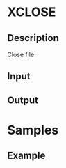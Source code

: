 # XCLOSE

## Description

Close file

## Input


## Output


# Samples

## Example

``` ca65
 

```
